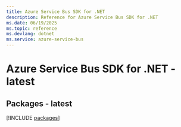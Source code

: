 ```yaml
---
title: Azure Service Bus SDK for .NET
description: Reference for Azure Service Bus SDK for .NET
ms.date: 06/19/2025
ms.topic: reference
ms.devlang: dotnet
ms.service: azure-service-bus
---
```

# Azure Service Bus SDK for .NET - latest
## Packages - latest
[!INCLUDE [packages](service-bus-index.md)]